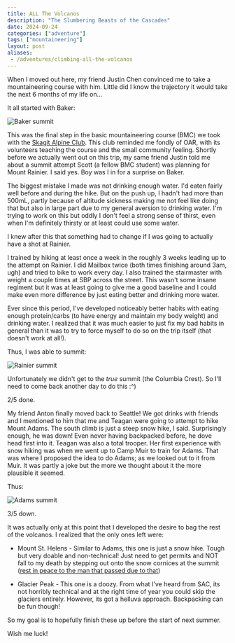 ```yaml
---
title: ALL The Volcanos
description: "The Slumbering Beasts of the Cascades"
date: 2024-09-24
categories: ["adventure"]
tags: ["mountaineering"]
layout: post
aliases:
 - /adventures/climbing-all-the-volcanos
---
```


When I moved out here, my friend Justin Chen convinced me to take a
mountaineering course with him. Little did I know the trajectory it would
take the next 6 months of my life on...

It all started with Baker:

![Baker summit](https://public.ranvier.net/images/all-the-volcanos/baker.jpg)

This was the final step in the basic mountaineering course (BMC) we took with
the [Skagit Alpine Club](https://www.skagitalpineclub.com/). This club reminded
me fondly of OAR, with its volunteers teaching the course and the small
community feeling. Shortly before we actually went out on this trip, my same
friend Justin told me about a summit attempt Scott (a fellow BMC student) was
planning for Mount Rainier. I said yes. Boy was I in for a surprise on Baker.

The biggest mistake I made was not drinking enough water. I'd eaten fairly well
before and during the hike. But on the push up, I hadn't had more than 500mL,
partly because of altitude sickness making me not feel like doing that but also
in large part due to my general aversion to drinking water. I'm trying to work
on this but oddly I don't feel a strong sense of thirst, even when I'm
definitely thirsty or at least could use some water.

I knew after this that something had to change if I was going to actually
have a shot at Rainier.

I trained by hiking at least once a week in the roughly 3 weeks leading up to
the attempt on Rainier. I did Mailbox twice (both times finishing around 3am,
ugh) and tried to bike to work every day. I also trained the stairmaster with
weight a couple times at SBP across the street. This wasn't some insane regiment
but it was at least going to give me a good baseline and I could make even more
difference by just eating better and drinking more water.

Ever since this period, I've developed noticeably better habits with eating
enough protein/carbs (to have energy and maintain my body weight) and drinking
water. I realized that it was much easier to just fix my bad habits in general
than it was to try to force myself to do so on the trip itself (that doesn't
work at all!).

Thus, I was able to summit:

![Rainier summit](https://public.ranvier.net/images/all-the-volcanos/rainier.jpg)

Unfortunately we didn't get to the _true_ summit (the Columbia Crest). So I'll
need to come back another day to do this :^)

2/5 done.

My friend Anton finally moved back to Seattle! We got drinks with friends and
I mentioned to him that me and Teagan were going to attempt to hike Mount Adams.
The south climb is just a steep snow hike, I said. Surprisingly enough, he was
down! Even never having backpacked before, he dove head first into it. Teagan
was also a total trooper. Her first experience with snow hiking was when we went
up to Camp Muir to train for Adams. That was where I proposed the idea to do
Adams; as we looked out to it from Muir. It was partly a joke but the more we
thought about it the more plausible it seemed.

Thus:

![Adams summit](https://public.ranvier.net/images/all-the-volcanos/adams.jpg)

3/5 down.

It was actually only at this point that I developed the desire to bag the rest
of the volcanos. I realized that the only ones left were:

- Mount St. Helens - Similar to Adams, this one is just a snow hike. Tough but very
  doable and non-technical! Just need to get permits and NOT fall to my death by
  stepping out onto the snow cornices at the summit ([rest in peace to the man
  that passed due to
  that](https://www.cnn.com/2024/04/03/us/climber-dead-mount-st-helens-crater-summit/index.html))

- Glacier Peak - This one is a doozy. From what I've heard from SAC, its not
  horribly technical and at the right time of year you could skip the glaciers
  entirely. However, its got a helluva approach. Backpacking can be fun though!

So my goal is to hopefully finish these up before the start of next summer.

Wish me luck!
